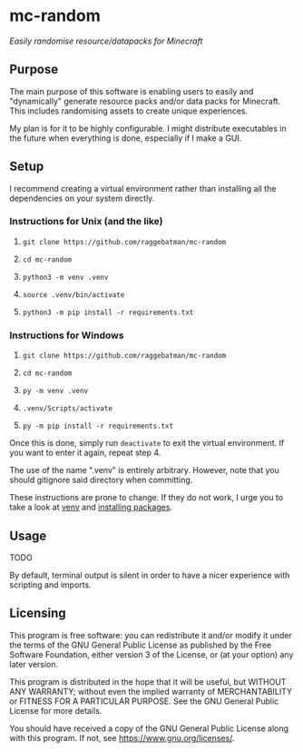 # mc-random

*Easily randomise resource/datapacks for Minecraft*

## Purpose

The main purpose of this software is enabling users to easily and "dynamically" generate resource packs and/or data packs for Minecraft. 
This includes randomising assets to create unique experiences.

My plan is for it to be highly configurable. I might distribute executables in the future when everything is done, especially if I make a GUI.

## Setup

I recommend creating a virtual environment rather than installing all the dependencies on your system directly. 

### Instructions for Unix (and the like)

1. `git clone https://github.com/raggebatman/mc-random`

2. `cd mc-random`

3. `python3 -m venv .venv`

4. `source .venv/bin/activate`

5. `python3 -m pip install -r requirements.txt`

### Instructions for Windows

1. `git clone https://github.com/raggebatman/mc-random`

2. `cd mc-random`

3. `py -m venv .venv`

4. `.venv/Scripts/activate`

5. `py -m pip install -r requirements.txt`

Once this is done, simply run `deactivate` to exit the virtual environment. If you want to enter it again, repeat step 4.

The use of the name ".venv" is entirely arbitrary. However, note that you should gitignore said directory when committing.

These instructions are prone to change. If they do not work, I urge you to take a look at [venv](https://docs.python.org/3/library/venv.html) and [installing packages](https://packaging.python.org/en/latest/tutorials/installing-packages/).

## Usage

TODO

By default, terminal output is silent in order to have a nicer experience with scripting and imports.

## Licensing

This program is free software: you can redistribute it and/or modify
it under the terms of the GNU General Public License as published by
the Free Software Foundation, either version 3 of the License, or
(at your option) any later version.

This program is distributed in the hope that it will be useful,
but WITHOUT ANY WARRANTY; without even the implied warranty of
MERCHANTABILITY or FITNESS FOR A PARTICULAR PURPOSE.  See the
GNU General Public License for more details.

You should have received a copy of the GNU General Public License
along with this program.  If not, see <https://www.gnu.org/licenses/>.
